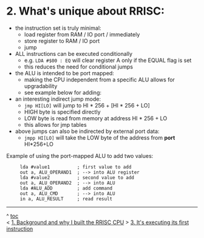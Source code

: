 # 2. What's unique about RRISC:

- the instruction set is truly minimal:
  - load register from RAM / IO port / immediately
  - store register to RAM / IO port
  - jump
- ALL instructions can be executed conditionally
    - e.g. `LDA #$00 : EQ` will clear register A only if the EQUAL flag is set
    - this reduces the need for conditional jumps
- the ALU is intended to be port mapped:
  - making the CPU independent from a specific ALU allows for upgradability
  - see example below for adding:
- an interesting indirect jump mode:
  - `jmp HI[LO]`  will jump to HI * 256 + [HI * 256 + LO]
  - HIGH byte is specified directly
  - LOW byte is read from memory at address HI * 256 + LO
  - this allows for jmp tables
- above jumps can also be indirected by external port data:
  - `jmpp HI[LO]` will take the LOW byte of the address from **port** HI*256+LO

Example of using the port-mapped ALU to add two values:

```
     lda #value1          ; first value to add
     out a, ALU_OPERAND1  ; --> into ALU register
     lda #value2          ; second value to add
     out a, ALU_OPERAND2  ; --> into ALU
     lda #ALU_ADD         ; add command
     out a, ALU_CMD       ; --> into ALU
     in a, ALU_RESULT     ; read result
  ```

---
^ [toc](https://github.com/renerocksai/rrisc/blob/main/_main.md)        
< [1. Background and why I built the RRISC CPU](https://github.com/renerocksai/rrisc/blob/main/_why.md)
\> [3. It's executing its first instruction](https://github.com/renerocksai/rrisc/blob/main/_firstinstr.md)
